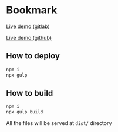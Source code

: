 # Bookmark

[Live demo (gitlab)](https://w973.gitlab.io/bookmark)

[Live demo (github)](https://nuckle.github.io/bookmark)

## How to deploy 

```sh
npm i
npx gulp
```

## How to build 

```sh
npm i 
npx gulp build 
```

All the files will be served at `dist/` directory
